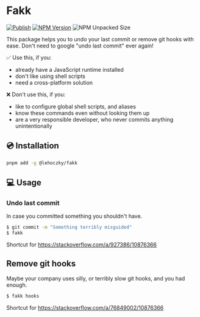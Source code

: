 # Fakk

[![Publish](https://github.com/Lehoczky/fakk/actions/workflows/publish.yml/badge.svg)](https://github.com/Lehoczky/fakk/actions/workflows/publish.yml)
[![NPM Version](https://img.shields.io/npm/v/%40lehoczky%2Ffakk)](https://www.npmjs.com/package/@lehoczky/fakk)
![NPM Unpacked Size](https://img.shields.io/npm/unpacked-size/%40lehoczky%2Ffakk)

This package helps you to undo your last commit or remove git hooks with ease. Don't need to google "undo last commit" ever again!

✅ Use this, if you:

- already have a JavaScript runtime installed
- don't like using shell scripts
- need a cross-platform solution

❌ Don't use this, if you:

- like to configure global shell scripts, and aliases
- know these commands even without looking them up
- are a very responsible developer, who never commits anything unintentionally

## 💿 Installation

```sh
pnpm add -g @lehoczky/fakk
```

## 💻 Usage

### Undo last commit

In case you committed something you shouldn't have.

```sh
$ git commit -m "Something terribly misguided"
$ fakk
```

Shortcut for https://stackoverflow.com/a/927386/10876366

## Remove git hooks

Maybe your company uses silly, or terribly slow git hooks, and you had enough.

```sh
$ fakk hooks
```

Shortcut for https://stackoverflow.com/a/76849002/10876366
